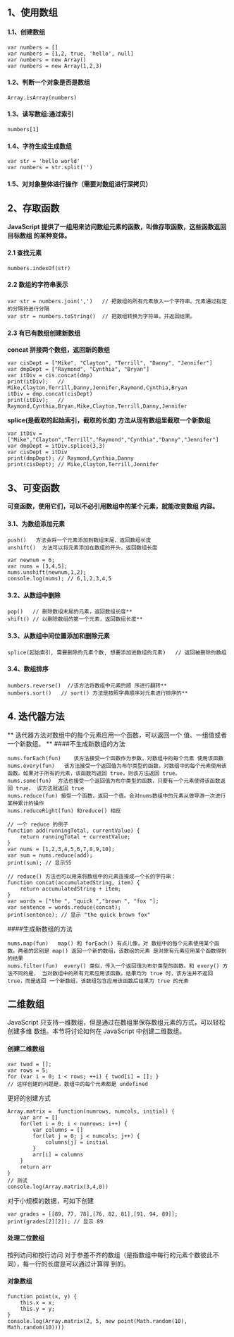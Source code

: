 
## 1、使用数组
#### 1.1、创建数组
	var numbers = []
	var numbers = [1,2, true, 'hello', null]
	var numbers = new Array()
	var numbers = new Array(1,2,3)
#### 1.2、判断一个对象是否是数组
	Array.isArray(numbers)
#### 1.3、读写数组:通过索引
	numbers[1]
#### 1.4、字符生成生成数组
	var str = 'hello world'
	var numbers = str.split('')
#### 1.5、对对象整体进行操作（需要对数组进行深拷贝）

## 2、存取函数
**JavaScript 提供了一组用来访问数组元素的函数，叫做存取函数，这些函数返回目标数组 的某种变体。**
#### 2.1 查找元素
	numbers.indexOf(str)
#### 2.2 数组的字符串表示
	var str = numbers.join(',')   // 把数组的所有元素放入一个字符串。元素通过指定的分隔符进行分隔
	var str = numbers.toString()  // 把数组转换为字符串，并返回结果。
#### 2.3 有已有数组创建新数组
**concat 拼接两个数组，返回新的数组**
```
var cisDept = ["Mike", "Clayton", "Terrill", "Danny", "Jennifer"]
var dmpDept = ["Raymond", "Cynthia", "Bryan"]
var itDiv = cis.concat(dmp)
print(itDiv);   // Mike,Clayton,Terrill,Danny,Jennifer,Raymond,Cynthia,Bryan
itDiv = dmp.concat(cisDept)
print(itDiv);   // Raymond,Cynthia,Bryan,Mike,Clayton,Terrill,Danny,Jennifer
```
**splice(是截取的起始索引，截取的长度) 方法从现有数组里截取一个新数组**
```
var itDiv = ["Mike","Clayton","Terrill","Raymond","Cynthia","Danny","Jennifer"]
var dmpDept = itDiv.splice(3,3)
var cisDept = itDiv
print(dmpDept); // Raymond,Cynthia,Danny 
print(cisDept); // Mike,Clayton,Terrill,Jennifer
```
## 3、可变函数
**可变函数，使用它们，可以不必引用数组中的某个元素，就能改变数组 内容。**
#### 3.1、为数组添加元素
```
push()   方法会将一个元素添加到数组末尾，返回数组长度
unshift()  方法可以将元素添加在数组的开头，返回数组长度
```
	var newnum = 6;
	var nums = [3,4,5]; 
	nums.unshift(newnum,1,2); 
	console.log(nums); // 6,1,2,3,4,5
#### 3.2、从数组中删除
```
pop()   // 删除数组末尾的元素，返回数组长度**
shift() // 以删除数组的第一个元素，返回数组长度**
```
#### 3.3、从数组中间位置添加和删除元素
`splice(起始索引, 需要删除的元素个数, 想要添加进数组的元素)   // 返回被删除的数组`
#### 3.4、数组排序
```
numbers.reverse()  //该方法将数组中元素的顺 序进行翻转**
numbers.sort()   // sort() 方法是按照字典顺序对元素进行排序的**
```
## 4. 迭代器方法
** 迭代器方法对数组中的每个元素应用一个函数，可以返回一个 值、一组值或者一个新数组。 **
####不生成新数组的方法
```
nums.forEach(fun)    该方法接受一个函数作为参数，对数组中的每个元素 使用该函数
nums.every(fun)   该方法接受一个返回值为布尔类型的函数，对数组中的每个元素使用该函数。如果对于所有的元素，该函数均返回 true，则该方法返回 true。
nums.some(fun)  方法也接受一个返回值为布尔类型的函数，只要有一个元素使得该函数返回 true， 该方法就返回 true
nums.reduce(fun) 接受一个函数，返回一个值。会对nums数组中的元素从做导游一次进行某种累计的操作
nums.reduceRight(fun) 和reduce() 相反
```
```
// 一个 reduce 的例子
function add(runningTotal, currentValue) {
	return runningTotal + currentValue; 
}
var nums = [1,2,3,4,5,6,7,8,9,10];
var sum = nums.reduce(add); 
print(sum); // 显示55

// reduce() 方法也可以用来将数组中的元素连接成一个长的字符串： 
function concat(accumulatedString, item) { 
	return accumulatedString + item; 
}
var words = ["the ", "quick ","brown ", "fox "];
var sentence = words.reduce(concat);
print(sentence); // 显示 "the quick brown fox"
```
####生成新数组的方法
```
nums.map(fun)   map() 和 forEach() 有点儿像，对 数组中的每个元素使用某个函数。两者的区别是 map() 返回一个新的数组，该数组的元素 是对原有元素应用某个函数得到的结果
nums.filter(fun)  every() 类似，传入一个返回值为布尔类型的函数。和 every() 方法不同的是， 当对数组中的所有元素应用该函数，结果均为 true 时，该方法并不返回 true，而是返回 一个新数组，该数组包含应用该函数后结果为 true 的元素
```

## 二维数组
JavaScript 只支持一维数组，但是通过在数组里保存数组元素的方式，可以轻松创建多维 数组。本节将讨论如何在 JavaScript 中创建二维数组。
#### 创建二维数组
```
var twod = []; 
var rows = 5; 
for (var i = 0; i < rows; ++i) { twod[i] = []; }
// 这样创建的问题是，数组中的每个元素都是 undefined
```
更好的创建方式
```
Array.matrix =  function(numrows, numcols, initial) {
	var arr = []
	for(let i = 0; i < numrows; i++) {
		var columns = []
		for(let j = 0; j < numcols; j++) {
			columns[j] = initial
		}
		arr[i] = columns
	}
	return arr
}
// 测试
console.log(Array.matrix(3,4,0))  
```
对于小规模的数据，可如下创建
```
var grades = [[89, 77, 78],[76, 82, 81],[91, 94, 89]]; 
print(grades[2][2]); // 显示 89
```
#### 处理二位数组
按列访问和按行访问
对于参差不齐的数组（是指数组中每行的元素个数彼此不同），每一行的长度是可以通过计算得 到的。
#### 对象数组
```
function point(x, y) {
	this.x = x;
	this.y = y;
}
console.log(Array.matrix(2, 5, new point(Math.random(10), Math.random(10))))
```


	
		
		
		
		
		
	
